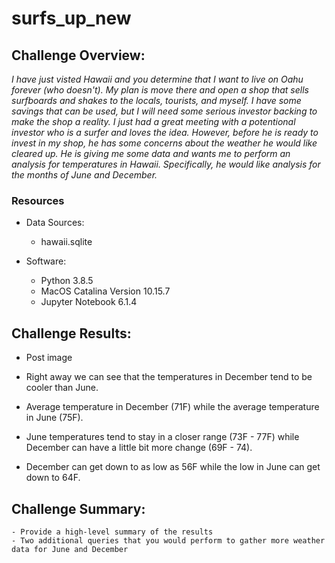 # surfs_up_new

## Challenge Overview:
*I have just visted Hawaii and you determine that I want to live on Oahu forever (who doesn't). My plan is move there and open a shop that sells surfboards and shakes to the locals, tourists, and myself. I have some savings that can be used, but I will need some serious investor backing to make the shop a reality. I just had a great meeting with a potentional investor who is a surfer and loves the idea.  However, before he is ready to invest in my shop, he has some concerns about the weather he would like cleared up.  He is giving me some data and wants me to perform an analysis for temperatures in Hawaii.  Specifically, he would like analysis for the months of June and December.*


### Resources
- Data Sources:
    - hawaii.sqlite
    
- Software:
    - Python 3.8.5
    - MacOS Catalina Version 10.15.7
    - Jupyter Notebook 6.1.4
    
## Challenge Results:
- Post image

- Right away we can see that the temperatures in December tend to be cooler than June. 
- Average temperature in December (71F) while the average temperature in June (75F).
- June temperatures tend to stay in a closer range (73F - 77F) while December can have a little bit more change (69F - 74).
- December can get down to as low as 56F while the low in June can get down to 64F.

## Challenge Summary:

    - Provide a high-level summary of the results
    - Two additional queries that you would perform to gather more weather data for June and December

